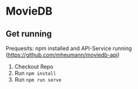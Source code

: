 # MovieDB

## Get running
Prequesits: npm installed and API-Service running (https://github.com/mheumann/moviedb-api)

1. Checkout Repo
2. Run `npm install`
3. Run `npm run serve`
